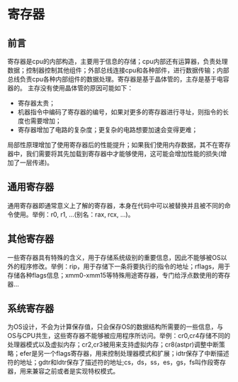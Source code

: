 寄存器
========
## 前言
寄存器是cpu的内部构造，主要用于信息的存储；cpu内部还有运算器，负责处理数据；控制器控制其他组件；外部总线连接cpu和各种部件，进行数据传输；内部总线负责cpu各种内部组件的数据处理。寄存器是基于晶体管的，主存是基于电容器的。
主存没有使用晶体管的原因可能如下：
- 寄存器太贵；
- 机器指令中编码了寄存器的编号，如果对更多的寄存器进行寻址，则指令的长度也需要增加；
- 寄存器增加了电路的复杂度；更复杂的电路想要加速会变得更难； 
 
局部性原理增加了使用寄存器后的性能提升；如果我们使用内存数据，其不在寄存器中，我们需要将其先加载到寄存器中才能够使用，这可能会增加性能的损失(增加了一层传递)。
## 通用寄存器
通用寄存器即通常意义上了解的寄存器，本身在代码中可以被替换并且被不同的命令使用。举例：r0, r1, ...(别名：rax, rcx, ...)。
## 其他寄存器
一些寄存器具有特殊的含义，用于存储系统级别的重要信息，因此不能够被OS以外的程序修改。举例：rip，用于存储下一条将要执行的指令的地址；rflags，用于存储各种flags信息；xmm0-xmm15等特殊用途寄存器，专门给浮点数使用的寄存器...
## 系统寄存器
为OS设计，不会为计算保存值，只会保存OS的数据结构所需要的一些信息，与OS与CPU共生，这些寄存器不能够被应用程序所访问。举例：cr0,cr4存储不同的处理器模式以及虚拟内存；cr2,cr3被用来支持虚拟内存；cr8(astpr)调整中断策略；efer是另一个flags寄存器，用来控制处理器模式和扩展；idtr保存了中断描述符的地址；gdtr和ldtr保存了描述符的地址;cs，ds，ss，es，gs，fs叫作段寄存器，用来兼容之前或者是实现特权模式。